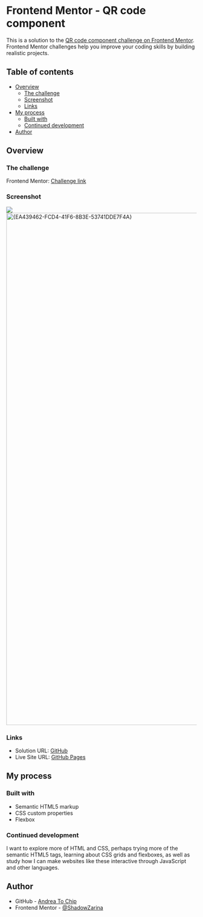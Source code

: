 # Frontend Mentor - QR code component

This is a solution to the [QR code component challenge on Frontend Mentor](https://www.frontendmentor.io/challenges/qr-code-component-iux_sIO_H). Frontend Mentor challenges help you improve your coding skills by building realistic projects. 

## Table of contents

- [Overview](#overview)
  - [The challenge](#the-challenge)
  - [Screenshot](#screenshot)
  - [Links](#links)
- [My process](#my-process)
  - [Built with](#built-with)
  - [Continued development](#continued-development)
- [Author](#author)

## Overview

### The challenge

Frontend Mentor: [Challenge link]([https://www.frontendmentor.io/challenges/qr-code-component-iux_sIO_H])

### Screenshot

![](./screenshot.jpg)
<img width="2560" height="1354" alt="{EA439462-FCD4-41F6-8B3E-53741DDE7F4A}" src="https://github.com/user-attachments/assets/4953b803-9da0-4fc8-9504-42e98eb5349f" />


### Links

- Solution URL: [GitHub](https://github.com/ShadowZarina/fem-qr-code-component)
- Live Site URL: [GitHub Pages](https://shadowzarina.github.io/fem-qr-code-component/)

## My process

### Built with

- Semantic HTML5 markup
- CSS custom properties
- Flexbox

### Continued development

I want to explore more of HTML and CSS, perhaps trying more of the semantic HTML5 tags, learning about CSS grids and flexboxes, as well as study how I can make websites like these interactive through JavaScript and other languages.

## Author

- GitHub - [Andrea To Chip](https://github.com/ShadowZarina)
- Frontend Mentor - [@ShadowZarina](https://www.frontendmentor.io/profile/ShadowZarina)
